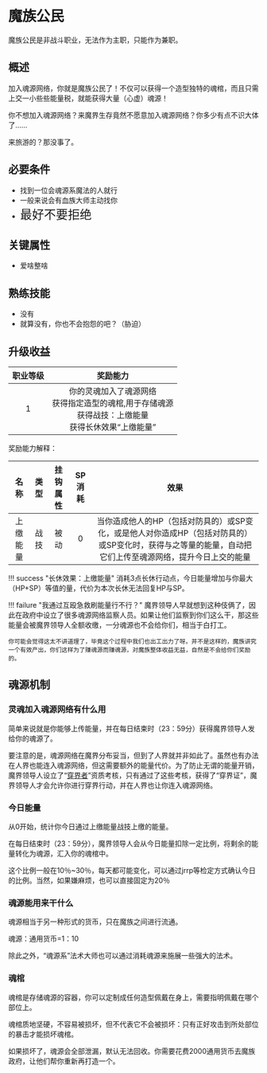 # 魔族公民

魔族公民是非战斗职业，无法作为主职，只能作为兼职。

## 概述

加入魂源网络，你就是魔族公民了！不仅可以获得一个造型独特的魂棺，而且只需上交一小些些能量税，就能获得大量（心虚）魂源！

你不想加入魂源网络？来魔界生存竟然不愿意加入魂源网络？你多少有点不识大体了……

来旅游的？那没事了。

## 必要条件

* 找到一位会魂源系魔法的人就行
* 一般来说会有血族大师主动找你
* <font size=5>最好不要拒绝</font>

## 关键属性

* 爱啥整啥

## 熟练技能

* 没有
* 就算没有，你也不会抱怨的吧？（胁迫）

## 升级收益

职业等级|奖励能力
:--:|:--:
1|你的灵魂加入了魂源网络<br>获得指定造型的魂棺,用于存储魂源<br>获得战技：上缴能量<br>获得长休效果“上缴能量”

奖励能力解释：

名称|类型|挂钩属性|SP消耗|效果
:--:|:--:|:--:|:--:|:--:
上缴能量|战技|被动|0|当你造成他人的HP（包括对防具的）或SP变化，或是他人对你造成HP（包括对防具的）或SP变化时，获得与之等量的能量，自动把它们上传至魂源网络，提升今日上交的能量

!!! success "长休效果：上缴能量"
    消耗3点长休行动点，今日能量增加与你最大（HP+SP）等值的量，代价为本次长休无法回复HP与SP。

!!! failure "我通过互殴急救刷能量行不行？"
    魔界领导人早就想到这种伎俩了，因此在政府中设立了很多魂源网络监察人员。如果让他们监察到你们这么干，那这些能量会被魔界领导人全额收缴，一分魂源也不会给你们，相当于白打工。

    你可能会觉得这太不讲道理了，毕竟这个过程中我们也出工出力了呀。并不是这样的，魔族讲究一个有效产出，你们这样为了赚魂源而赚魂源，对魔族整体收益无益，自然是不会给你们奖励的。

## 魂源机制

### 灵魂加入魂源网络有什么用

简单来说就是你能够上传能量，并在每日结束时（23：59分）获得魔界领导人发给你的魂源了。

要注意的是，魂源网络在魔界分布妥当，但到了人界就并非如此了。虽然也有办法在人界也能连入魂源网络，但这需要额外的能量代价。为了防止无谓的能量开销，魔界领导人设立了“<a href="../interWorlder" target="_blank">穿界者</a>”资质考核，只有通过了这些考核，获得了“穿界证”，魔界领导人才会允许你进行穿界行动，并在人界也让你连入魂源网络。

### 今日能量

从0开始，统计你今日通过上缴能量战技上缴的能量。

在每日结束时（23：59分），魔界领导人会从今日能量扣除一定比例，将剩余的能量转化为魂源，汇入你的魂棺中。

这个比例一般在10％~30％，每天都可能变化，可以通过jrrp等检定方式确认今日的比例。当然，如果嫌麻烦，也可以直接固定为20％

### 魂源能用来干什么

魂源相当于另一种形式的货币，只在魔族之间进行流通。

魂源：通用货币=1：10

除此之外，“魂源系”法术大师也可以通过消耗魂源来施展一些强大的法术。

### 魂棺

魂棺是存储魂源的容器，你可以定制成任何造型佩戴在身上，需要指明佩戴在哪个部位上。

魂棺质地坚硬，不容易被损坏，但不代表它不会被损坏：只有正好攻击到所处部位的暴击才能损坏魂棺。

如果损坏了，魂源会全部泄漏，默认无法回收。你需要花费2000通用货币去魔族政府，让他们帮你重新再打造一个。





